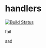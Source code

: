 # handlers

[![Build Status](https://travis-ci.org/atomisthqa/handlers.svg?branch=master)](https://travis-ci.org/atomisthqa/handlers)

fail


sad
